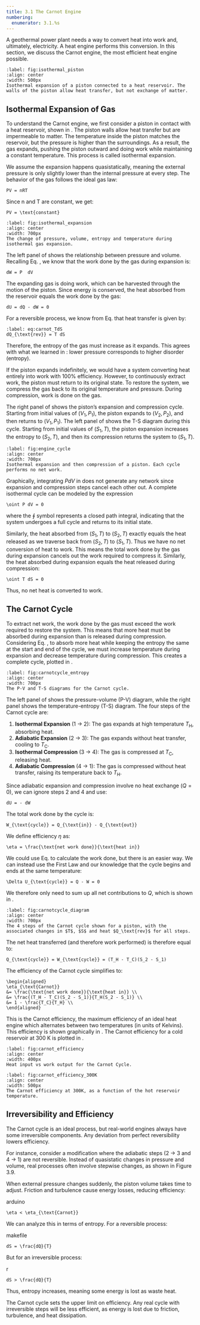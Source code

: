 ```yaml
---
title: 3.1 The Carnot Engine
numbering:
  enumerator: 3.1.%s
---
```



A geothermal power plant needs a way to convert heat into work and, ultimately, electricity. A heat engine performs this conversion. In this section, we discuss the Carnot engine, the most efficient heat engine possible.


```{figure} ../images/phase/isothermalpiston.png
:label: fig:isothermal_piston
:align: center
:width: 500px
Isothermal expansion of a piston connected to a heat reservoir. The walls of the piston allow heat transfer, but not exchange of matter.
```


## Isothermal Expansion of Gas

To understand the Carnot engine, we first consider a piston in contact with a heat reservoir, shown in [](#fig:isothermal_piston). The piston walls allow heat transfer but are impermeable to matter. The temperature inside the piston matches the reservoir, but the pressure is higher than the surroundings. As a result, the gas expands, pushing the piston outward and doing work while maintaining a constant temperature. This process is called isothermal expansion.

We assume the expansion happens quasistatically, meaning the external pressure is only slightly lower than the internal pressure at every step. The behavior of the gas follows the ideal gas law:

```{math}
PV = nRT
```
Since n and T are constant, we get:

```{math}
PV = \text{constant}
```

```{figure} ../images/phase/isothermalexpansion.png
:label: fig:isothermal_expansion
:align: center
:width: 700px
The change of pressure, volume, entropy and temperature during isothermal gas expansion.
```

The left panel of [](#fig:isothermal_expansion) shows the relationship between pressure and volume. Recalling Eq. [](#work_pressure_volume), we know that the work done by the gas during expansion is:

```{math}
dW = P  dV
```

The expanding gas is doing work, which can be harvested through the motion of the piston. Since energy is conserved, the heat absorbed from the reservoir equals the work done by the gas:

```{math}
dU = dQ - dW = 0
```
For a reversible process, we know from Eq. [](#eq:work_TdS) that heat transfer is given by:

```{math}
:label: eq:carnot_TdS
dQ_{\text{rev}} = T dS
```
Therefore, the entropy of the gas must increase as it expands. This agrees with what we learned in [](#sec:second_law): lower pressure corresponds to higher disorder (entropy).

If the piston expands indefinitely, we would have a system converting heat entirely into work with 100% efficiency. However, to continuously extract work, the piston must return to its original state.
To restore the system, we compress the gas back to its original temperature and pressure. During compression, work is done on the gas. 

The right panel of [](#fig:engine_cycle) shows the piston’s expansion and compression cycle. Starting from initial values of $(V_1,P_1)$, the piston expands to $(V_2,P_2)$, and then returns to $(V_1,P_1)$.
The left panel of [](#fig:engine_cycle) shows the T-S diagram during this cycle. Starting from initial values of $(S_1,T)$, the piston expansion increases the entropy to $(S_2,T)$, and then its compression returns the system to $(S_1,T)$.


```{figure} ../images/phase/enginecycle.png
:label: fig:engine_cycle
:align: center
:width: 700px
Isothermal expansion and then compression of a piston. Each cycle performs no net work. 
```

Graphically, integrating $PdV$ in [](#fig:engine_cycle) does not generate any network since expansion and compression steps cancel each other out. 
A complete isothermal cycle can be modeled by the expression 
```{math}
\oint P dV = 0
```
where the $\oint$ symbol represents a closed path integral, indicating that the system undergoes a full cycle and returns to its initial state.

Similarly, the heat absorbed from $(S_1,T)$ to $(S_2,T)$ exactly equals the heat released as we traverse back from $(S_2,T)$ to $(S_1,T)$. Thus we have no net conversion of heat to work.
This means the total work done by the gas during expansion cancels out the work required to compress it. Similarly, the heat absorbed during expansion equals the heat released during compression:
```{math}
\oint T dS = 0
```
Thus, no net heat is converted to work.



## The Carnot Cycle

To extract net work, the work done by the gas must exceed the work required to restore the system. This means that more heat must be absorbed during expansion than is released during compression. Considering Eq. [](#eq:carnot_TdS), to absorb more heat while keeping the entropy the same at the start and end of the cycle, we must increase temperature during expansion and decrease temperature during compression. This creates a complete cycle, plotted in [](#fig:carnotcycle_entropy).


```{figure} ../images/phase/carnotcycle_entropy_2.png
:label: fig:carnotcycle_entropy
:align: center
:width: 700px
The P-V and T-S diagrams for the Carnot cycle.
```

The left panel of [](#fig:carnotcycle_entropy) shows the pressure-volume (P-V) diagram, while the right panel shows the temperature-entropy (T-S) diagram. The four steps of the Carnot cycle are:

1. **Isothermal Expansion** (1 → 2): The gas expands at high temperature $T_\text{H}$, absorbing heat.
2. **Adiabatic Expansion** (2 → 3): The gas expands without heat transfer, cooling to $T_\text{C}$.
3. **Isothermal Compression** (3 → 4): The gas is compressed at $T_\text{C}$, releasing heat.
4. **Adiabatic Compression** (4 → 1): The gas is compressed without heat transfer, raising its temperature back to $T_\text{H}$.

Since adiabatic expansion and compression involve no heat exchange $(Q = 0)$, we can ignore steps 2 and 4 and use:


```{math}
dU = - dW
```
The total work done by the cycle is:

```{math}
W_{\text{cycle}} = Q_{\text{in}} - Q_{\text{out}}
```

We define efficiency $\eta$ as:

```{math}
\eta = \frac{\text{net work done}}{\text{heat in}}
```

We could use Eq. [](#work_pressure_volume) to calculate the work done, but there is an easier way. We can instead use the First Law and our knowledge that the cycle begins and ends at the same temperature:

```{math}
\Delta U_{\text{cycle}} = Q - W = 0
```

We therefore only need to sum up all net contributions to $Q$, which is shown in [](#fig:carnotcycle_diagram).


```{figure} ../images/phase/carnotcycle_diagram.png
:label: fig:carnotcycle_diagram
:align: center
:width: 700px
The 4 steps of the Carnot cycle shown for a piston, with the associated changes in $T$, $S$ and heat $Q_\text{rev}$ for all steps.
```

The net heat transferred (and therefore work performed) is therefore equal to:

```{math}
Q_{\text{cycle}} = W_{\text{cycle}} = (T_H - T_C)(S_2 - S_1)
```

The efficiency of the Carnot cycle simplifies to:

```{math}
\begin{aligned}
\eta_{\text{Carnot}} 
&= \frac{\text{net work done}}{\text{heat in}} \\
&= \frac{(T_H - T_C)(S_2 - S_1)}{T_H(S_2 - S_1)} \\
&= 1 - \frac{T_C}{T_H} \\
\end{aligned}
```
This is the Carnot efficiency, the maximum efficiency of an ideal heat engine which alternates between two temperatures (in units of Kelvins). This efficiency is shown graphically in [](#fig:carnot_efficiency). The Carnot efficiency for a cold reservoir at 300 K is plotted in [](#fig:carnot_efficiency_300K).


```{figure} ../images/phase/carnotefficiencygraphic.png
:label: fig:carnot_efficiency
:align: center
:width: 400px
Heat input vs work output for the Carnot Cycle.
```

```{figure} ../images/phase/carnotefficiency.png
:label: fig:carnot_efficiency_300K
:align: center
:width: 500px
The Carnot efficiency at 300K, as a function of the hot reservoir temperature.
```





## Irreversibility and Efficiency

The Carnot cycle is an ideal process, but real-world engines always have some irreversible components. Any deviation from perfect reversibility lowers efficiency.

For instance, consider a modification where the adiabatic steps (2 → 3 and 4 → 1) are not reversible. Instead of quasistatic changes in pressure and volume, real processes often involve stepwise changes, as shown in Figure 3.9.

When external pressure changes suddenly, the piston volume takes time to adjust. Friction and turbulence cause energy losses, reducing efficiency:

arduino
```{math}
\eta < \eta_{\text{Carnot}}
```
We can analyze this in terms of entropy. For a reversible process:

makefile
```{math}
dS = \frac{dQ}{T}
```
But for an irreversible process:

r
```{math}
dS > \frac{dQ}{T}
```
Thus, entropy increases, meaning some energy is lost as waste heat.

The Carnot cycle sets the upper limit on efficiency. Any real cycle with irreversible steps will be less efficient, as energy is lost due to friction, turbulence, and heat dissipation.
